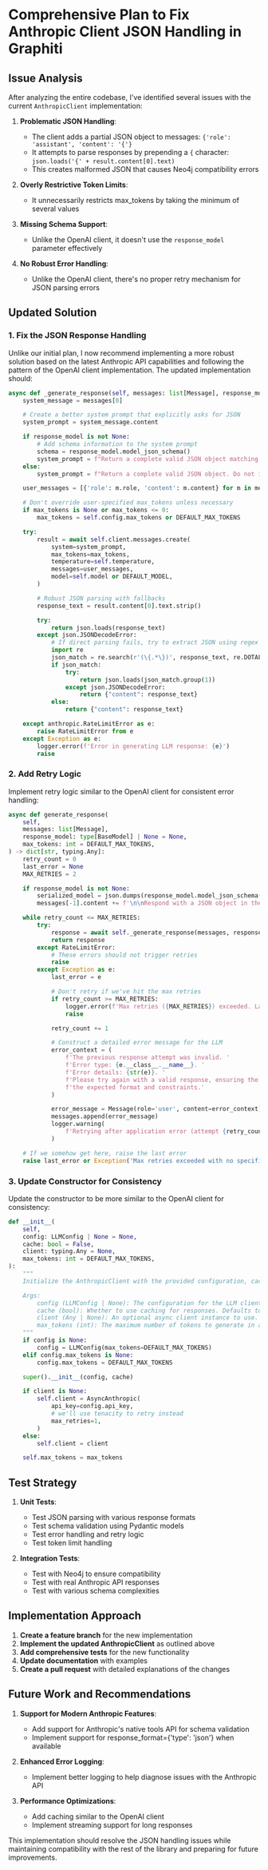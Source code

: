 # Comprehensive Plan to Fix Anthropic Client JSON Handling in Graphiti

## Issue Analysis

After analyzing the entire codebase, I've identified several issues with the current `AnthropicClient` implementation:

1. **Problematic JSON Handling**:

    - The client adds a partial JSON object to messages: `{'role': 'assistant', 'content': '{'}`
    - It attempts to parse responses by prepending a `{` character: `json.loads('{' + result.content[0].text)`
    - This creates malformed JSON that causes Neo4j compatibility errors

2. **Overly Restrictive Token Limits**:

    - It unnecessarily restricts max_tokens by taking the minimum of several values

3. **Missing Schema Support**:

    - Unlike the OpenAI client, it doesn't use the `response_model` parameter effectively

4. **No Robust Error Handling**:
    - Unlike the OpenAI client, there's no proper retry mechanism for JSON parsing errors

## Updated Solution

### 1. Fix the JSON Response Handling

Unlike our initial plan, I now recommend implementing a more robust solution based on the latest Anthropic API capabilities and following the pattern of the OpenAI client implementation. The updated implementation should:

```python
async def _generate_response(self, messages: list[Message], response_model: type[BaseModel] | None = None, max_tokens: int = DEFAULT_MAX_TOKENS) -> dict[str, typing.Any]:
    system_message = messages[0]

    # Create a better system prompt that explicitly asks for JSON
    system_prompt = system_message.content

    if response_model is not None:
        # Add schema information to the system prompt
        schema = response_model.model_json_schema()
        system_prompt = f"Return a complete valid JSON object matching this schema: {json.dumps(schema)}. Do not include any other text.\n\n{system_prompt}"
    else:
        system_prompt = f"Return a complete valid JSON object. Do not include any explanation text.\n\n{system_prompt}"

    user_messages = [{'role': m.role, 'content': m.content} for m in messages[1:]]

    # Don't override user-specified max_tokens unless necessary
    if max_tokens is None or max_tokens <= 0:
        max_tokens = self.config.max_tokens or DEFAULT_MAX_TOKENS

    try:
        result = await self.client.messages.create(
            system=system_prompt,
            max_tokens=max_tokens,
            temperature=self.temperature,
            messages=user_messages,
            model=self.model or DEFAULT_MODEL,
        )

        # Robust JSON parsing with fallbacks
        response_text = result.content[0].text.strip()

        try:
            return json.loads(response_text)
        except json.JSONDecodeError:
            # If direct parsing fails, try to extract JSON using regex
            import re
            json_match = re.search(r'(\{.*\})', response_text, re.DOTALL)
            if json_match:
                try:
                    return json.loads(json_match.group(1))
                except json.JSONDecodeError:
                    return {"content": response_text}
            else:
                return {"content": response_text}

    except anthropic.RateLimitError as e:
        raise RateLimitError from e
    except Exception as e:
        logger.error(f'Error in generating LLM response: {e}')
        raise
```

### 2. Add Retry Logic

Implement retry logic similar to the OpenAI client for consistent error handling:

```python
async def generate_response(
    self,
    messages: list[Message],
    response_model: type[BaseModel] | None = None,
    max_tokens: int = DEFAULT_MAX_TOKENS,
) -> dict[str, typing.Any]:
    retry_count = 0
    last_error = None
    MAX_RETRIES = 2

    if response_model is not None:
        serialized_model = json.dumps(response_model.model_json_schema())
        messages[-1].content += f'\n\nRespond with a JSON object in the following format:\n\n{serialized_model}'

    while retry_count <= MAX_RETRIES:
        try:
            response = await self._generate_response(messages, response_model, max_tokens)
            return response
        except RateLimitError:
            # These errors should not trigger retries
            raise
        except Exception as e:
            last_error = e

            # Don't retry if we've hit the max retries
            if retry_count >= MAX_RETRIES:
                logger.error(f'Max retries ({MAX_RETRIES}) exceeded. Last error: {e}')
                raise

            retry_count += 1

            # Construct a detailed error message for the LLM
            error_context = (
                f'The previous response attempt was invalid. '
                f'Error type: {e.__class__.__name__}. '
                f'Error details: {str(e)}. '
                f'Please try again with a valid response, ensuring the output matches '
                f'the expected format and constraints.'
            )

            error_message = Message(role='user', content=error_context)
            messages.append(error_message)
            logger.warning(
                f'Retrying after application error (attempt {retry_count}/{MAX_RETRIES}): {e}'
            )

    # If we somehow get here, raise the last error
    raise last_error or Exception('Max retries exceeded with no specific error')
```

### 3. Update Constructor for Consistency

Update the constructor to be more similar to the OpenAI client for consistency:

```python
def __init__(
    self,
    config: LLMConfig | None = None,
    cache: bool = False,
    client: typing.Any = None,
    max_tokens: int = DEFAULT_MAX_TOKENS,
):
    """
    Initialize the AnthropicClient with the provided configuration, cache setting, and client.

    Args:
        config (LLMConfig | None): The configuration for the LLM client, including API key, model, temperature, and max tokens.
        cache (bool): Whether to use caching for responses. Defaults to False.
        client (Any | None): An optional async client instance to use. If not provided, a new AsyncAnthropic client is created.
        max_tokens (int): The maximum number of tokens to generate in a response. Defaults to DEFAULT_MAX_TOKENS.
    """
    if config is None:
        config = LLMConfig(max_tokens=DEFAULT_MAX_TOKENS)
    elif config.max_tokens is None:
        config.max_tokens = DEFAULT_MAX_TOKENS

    super().__init__(config, cache)

    if client is None:
        self.client = AsyncAnthropic(
            api_key=config.api_key,
            # we'll use tenacity to retry instead
            max_retries=1,
        )
    else:
        self.client = client

    self.max_tokens = max_tokens
```

## Test Strategy

1. **Unit Tests**:

    - Test JSON parsing with various response formats
    - Test schema validation using Pydantic models
    - Test error handling and retry logic
    - Test token limit handling

2. **Integration Tests**:
    - Test with Neo4j to ensure compatibility
    - Test with real Anthropic API responses
    - Test with various schema complexities

## Implementation Approach

1. **Create a feature branch** for the new implementation
2. **Implement the updated AnthropicClient** as outlined above
3. **Add comprehensive tests** for the new functionality
4. **Update documentation** with examples
5. **Create a pull request** with detailed explanations of the changes

## Future Work and Recommendations

1. **Support for Modern Anthropic Features**:

    - Add support for Anthropic's native tools API for schema validation
    - Implement support for response_format={'type': 'json'} when available

2. **Enhanced Error Logging**:

    - Implement better logging to help diagnose issues with the Anthropic API

3. **Performance Optimizations**:
    - Add caching similar to the OpenAI client
    - Implement streaming support for long responses

This implementation should resolve the JSON handling issues while maintaining compatibility with the rest of the library and preparing for future improvements.
